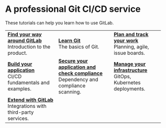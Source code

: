 # A professional Git CI/CD service

These tutorials can help you learn how to use GitLab.


|                                                                                                                                 |                                                                                                                                                          |                                                                                                                                |
| ------------------------------------------------------------------------------------------------------------------------------- | -------------------------------------------------------------------------------------------------------------------------------------------------------- | ------------------------------------------------------------------------------------------------------------------------------ |
| [**Find your way around GitLab**](https://docs.gitlab.com/ee/tutorials/gitlab_navigation.html)<br/>Introduction to the product. | [**Learn Git**](https://docs.gitlab.com/ee/tutorials/learn_git.html)<br/>The basics of Git.                                                              | [**Plan and track your work**](https://docs.gitlab.com/ee/tutorials/plan_and_track.html)<br/>Planning, agile, issue boards.    |
| [**Build your application**](https://docs.gitlab.com/ee/tutorials/build_application.html)<br/>CI/CD fundamentals and examples.  | [**Secure your application and check compliance**](https://docs.gitlab.com/ee/tutorials/secure_application.html)<br/>Dependency and compliance scanning. | [**Manage your infrastructure**](https://docs.gitlab.com/ee/tutorials/infrastructure.html)<br/>GitOps, Kubernetes deployments. |
| [**Extend with GitLab**](https://docs.gitlab.com/ee/tutorials/develop.html)<br/>Integrations with third-party services.         |                                                                                                                                                          |                                                                                                                                |
